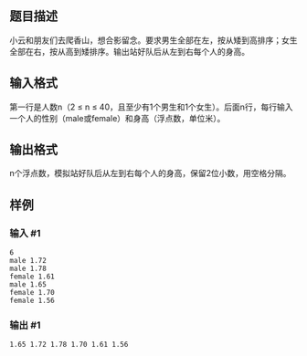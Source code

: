 ## 题目描述
小云和朋友们去爬香山，想合影留念。要求男生全部在左，按从矮到高排序；女生全部在右，按从高到矮排序。输出站好队后从左到右每个人的身高。

## 输入格式
第一行是人数n（2 ≤ n ≤ 40，且至少有1个男生和1个女生）。后面n行，每行输入一个人的性别（male或female）和身高（浮点数，单位米）。

## 输出格式
n个浮点数，模拟站好队后从左到右每个人的身高，保留2位小数，用空格分隔。

## 样例
### 输入 #1
```
6
male 1.72
male 1.78
female 1.61
male 1.65
female 1.70
female 1.56
```

### 输出 #1
```
1.65 1.72 1.78 1.70 1.61 1.56
```